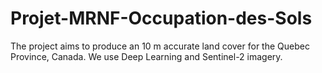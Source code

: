 # Projet-MRNF-Occupation-des-Sols
The project aims to produce an 10 m accurate land cover for the Quebec Province, Canada. We use Deep Learning and Sentinel-2 imagery.
